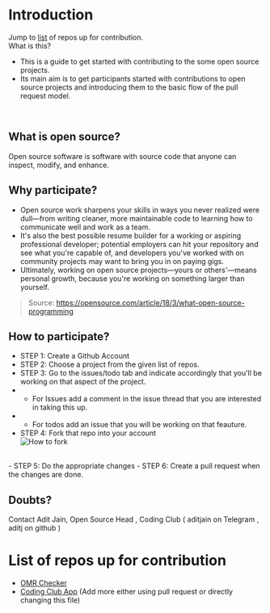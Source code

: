 # Introduction 
Jump to [list]() of repos up for contribution. <br>
What is this?
 - This is a guide to get started with contributing to the some open source projects. 
 - Its main aim is to get participants started with contributions to open source projects and introducing them to the basic flow of the pull request model.
<br>

## What is open source?
Open source software is software with source code that anyone can inspect, modify, and enhance.
## Why participate?
 - Open source work sharpens your skills in ways you never realized were dull—from writing cleaner, more maintainable code to learning how to communicate well and work as a team.  <br>
 - It's also the best possible resume builder for a working or aspiring professional developer; potential employers can hit your repository and see what you're capable of, and developers you've worked with on community projects may want to bring you in on paying gigs.<br>
 - Ultimately, working on open source projects—yours or others'—means personal growth, because you're working on something larger than yourself.
> Source: https://opensource.com/article/18/3/what-open-source-programming


## How to participate? 
- STEP 1: Create a Github Account <br>
- STEP 2: Choose a project from the given list of repos. <br>
- STEP 3: Go to the issues/todo tab and indicate accordingly that you'll be working on that aspect of the project.
- - For Issues add a comment in the issue thread that you are interested in taking this up. 
- - For todos add an issue that you will be working on that feauture.
- STEP 4: Fork that repo into your account <br>
![How to fork](https://i.ibb.co/jfbFRt6/image.png)
<br>
- STEP 5: Do the appropriate changes
- STEP 6: Create a pull request when the changes are done.

## Doubts?
Contact Adit Jain, Open Source Head , Coding Club ( aditjain on Telegram , aditj on github ) <br>
#  List of repos up for contribution
- [OMR Checker](https://github.com/Udayraj123/OMRChecker)
- [Coding Club App](https://github.com/codingclubiitg2019/Coding-Club-App)
(Add more either using pull request or directly changing this file)

